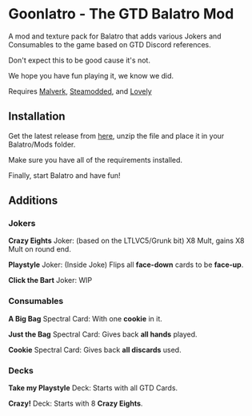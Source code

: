 # Goonlatro - The GTD Balatro Mod

A mod and texture pack for Balatro that adds various Jokers and Consumables to the game based on GTD Discord references.

Don't expect this to be good cause it's not.

We hope you have fun playing it, we know we did.

Requires [Malverk](https://github.com/Eremel/Malverk), [Steamodded](https://github.com/Steamodded/smods), and [Lovely](https://github.com/ethangreen-dev/lovely-injector)

## Installation
Get the latest release from [here](https://github.com/GoonsTowerDefense/goonlatro/releases), unzip the file and place it in your Balatro/Mods folder.

Make sure you have all of the requirements installed.

Finally, start Balatro and have fun!

## Additions

### Jokers
**Crazy Eights** Joker: (based on the LTLVC5/Grunk bit) X8 Mult, gains X8 Mult on round end.

**Playstyle** Joker: (Inside Joke) Flips all **face-down** cards to be **face-up**.

**Click the Bart** Joker: WIP

### Consumables
**A Big Bag** Spectral Card: With one **cookie** in it.

**Just the Bag** Spectral Card: Gives back **all hands** played.

**Cookie** Spectral Card: Gives back **all discards** used.

### Decks
**Take my Playstyle** Deck: Starts with all GTD Cards.

**Crazy!** Deck: Starts with 8 **Crazy Eights**.
